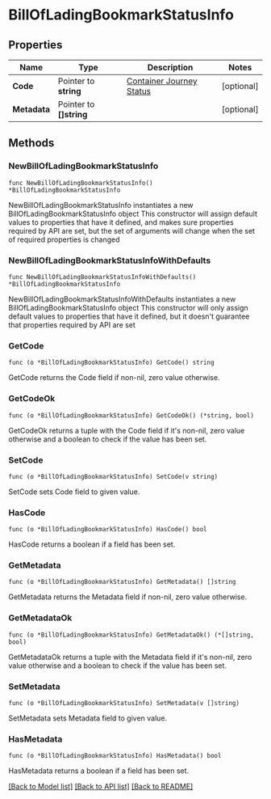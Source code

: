 # BillOfLadingBookmarkStatusInfo

## Properties

Name | Type | Description | Notes
------------ | ------------- | ------------- | -------------
**Code** | Pointer to **string** | [Container Journey Status](docs/Portcast-Status-Codes.md) | [optional] 
**Metadata** | Pointer to **[]string** |  | [optional] 

## Methods

### NewBillOfLadingBookmarkStatusInfo

`func NewBillOfLadingBookmarkStatusInfo() *BillOfLadingBookmarkStatusInfo`

NewBillOfLadingBookmarkStatusInfo instantiates a new BillOfLadingBookmarkStatusInfo object
This constructor will assign default values to properties that have it defined,
and makes sure properties required by API are set, but the set of arguments
will change when the set of required properties is changed

### NewBillOfLadingBookmarkStatusInfoWithDefaults

`func NewBillOfLadingBookmarkStatusInfoWithDefaults() *BillOfLadingBookmarkStatusInfo`

NewBillOfLadingBookmarkStatusInfoWithDefaults instantiates a new BillOfLadingBookmarkStatusInfo object
This constructor will only assign default values to properties that have it defined,
but it doesn't guarantee that properties required by API are set

### GetCode

`func (o *BillOfLadingBookmarkStatusInfo) GetCode() string`

GetCode returns the Code field if non-nil, zero value otherwise.

### GetCodeOk

`func (o *BillOfLadingBookmarkStatusInfo) GetCodeOk() (*string, bool)`

GetCodeOk returns a tuple with the Code field if it's non-nil, zero value otherwise
and a boolean to check if the value has been set.

### SetCode

`func (o *BillOfLadingBookmarkStatusInfo) SetCode(v string)`

SetCode sets Code field to given value.

### HasCode

`func (o *BillOfLadingBookmarkStatusInfo) HasCode() bool`

HasCode returns a boolean if a field has been set.

### GetMetadata

`func (o *BillOfLadingBookmarkStatusInfo) GetMetadata() []string`

GetMetadata returns the Metadata field if non-nil, zero value otherwise.

### GetMetadataOk

`func (o *BillOfLadingBookmarkStatusInfo) GetMetadataOk() (*[]string, bool)`

GetMetadataOk returns a tuple with the Metadata field if it's non-nil, zero value otherwise
and a boolean to check if the value has been set.

### SetMetadata

`func (o *BillOfLadingBookmarkStatusInfo) SetMetadata(v []string)`

SetMetadata sets Metadata field to given value.

### HasMetadata

`func (o *BillOfLadingBookmarkStatusInfo) HasMetadata() bool`

HasMetadata returns a boolean if a field has been set.


[[Back to Model list]](../README.md#documentation-for-models) [[Back to API list]](../README.md#documentation-for-api-endpoints) [[Back to README]](../README.md)


